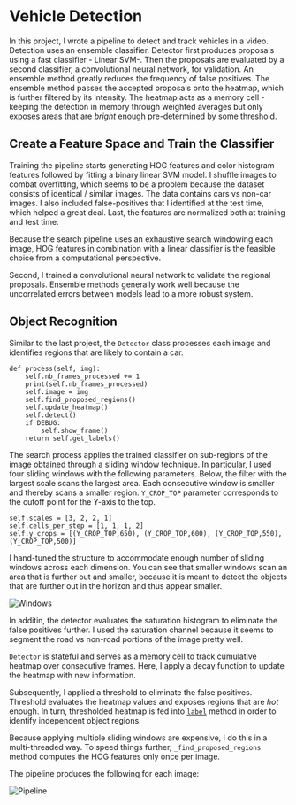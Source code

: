 # Vehicle Detection

In this project, I wrote a pipeline to detect and track vehicles in a video. Detection uses an ensemble classifier. Detector first produces proposals using a fast classifier - Linear SVM-. Then the proposals are evaluated by a second classifier, a convolutional neural network, for validation. An ensemble method greatly reduces the frequency of false positives. The ensemble method passes the accepted proposals onto the heatmap, which is further filtered by its intensity. The heatmap acts as a memory cell - keeping the detection in memory through weighted averages but only exposes areas that are _bright_ enough pre-determined by some threshold.

## Create a Feature Space and Train the Classifier
Training the pipeline starts generating HOG features and color histogram features followed by fitting a binary linear SVM model. I shuffle images to combat overfitting, which seems to be a problem because the dataset consists of identical / similar images. The data contains cars vs non-car images. I also included false-positives that I identified at the test time, which helped a great deal. Last, the features are normalized both at training and test time.

Because the search pipeline uses an exhaustive search windowing each image, HOG features in combination with a linear classifier is the feasible choice from a computational perspective.

Second, I trained a convolutional neural network to validate the regional proposals. Ensemble methods generally work well because the uncorrelated errors between models lead to a more robust system.

## Object Recognition

Similar to the last project, the `Detector` class processes each image and identifies regions that are likely to contain a car.

```
def process(self, img):
    self.nb_frames_processed += 1
    print(self.nb_frames_processed)
    self.image = img
    self.find_proposed_regions()
    self.update_heatmap()
    self.detect()
    if DEBUG:
        self.show_frame()
    return self.get_labels()
```

The search process applies the trained classifier on sub-regions of the image obtained through a sliding window technique. In particular, I used four sliding windows with the following parameters. Below, the filter with the largest scale scans the largest area. Each consecutive window is smaller and thereby scans a smaller region. `Y_CROP_TOP` parameter corresponds to the cutoff point for the Y-axis to the top.

```
self.scales = [3, 2, 2, 1]
self.cells_per_step = [1, 1, 1, 2]
self.y_crops = [(Y_CROP_TOP,650), (Y_CROP_TOP,600), (Y_CROP_TOP,550), (Y_CROP_TOP,500)]
```

I hand-tuned the structure to accommodate enough number of sliding windows across each dimension. You can see that smaller windows scan an area that is further out and smaller, because it is meant to detect the objects that are further out in the horizon and thus appear smaller.

![Windows](https://github.com/dzorlu/sdc/blob/master/vehicle_detection/images/Screen%20Shot%202017-03-17%20at%202.30.53%20PM.png)

In additin, the detector evaluates the saturation histogram to eliminate the false positives further. I used the saturation channel because it seems to segment the road vs non-road portions of the image pretty well.

`Detector` is stateful and serves as a memory cell to track cumulative heatmap over consecutive frames. Here, I apply a decay function to update the heatmap with new information.

Subsequently, I applied a threshold to eliminate the false positives. Threshold evaluates the heatmap values and exposes regions that are _hot_ enough.  In turn, thresholded heatmap is fed into [`label`](https://docs.scipy.org/doc/scipy-0.16.0/reference/generated/scipy.ndimage.measurements.label.html) method in order to identify independent object regions.

Because applying multiple sliding windows are expensive, I do this in a multi-threaded way. To speed things further, `_find_proposed_regions` method computes the HOG features only once per image.

The pipeline produces the following for each image:

![Pipeline]()
